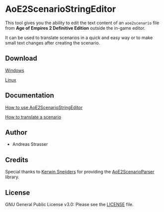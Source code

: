 # AoE2ScenarioStringEditor

This tool gives you the ability to edit the text content of an `aoe2scenario` file from **Age of Empires 2 Definitive
Edition**
outside the in-game editor.

It can be used to translate scenarios in a quick and easy way or to make small text changes after creating the scenario.

## Download

[Windows](https://github.com/andistrasser/AoE2ScenarioStringEditor/raw/dev/build/windows/AoE2ScenarioStringEditor.zip)

[Linux](https://github.com/andistrasser/AoE2ScenarioStringEditor/raw/dev/build/linux/AoE2ScenarioStringEditor.zip)

## Documentation

[How to use AoE2ScenarioStringEditor](https://github.com/andistrasser/AoE2ScenarioStringEditor/blob/dev/docs/DOC.md)

[How to translate a scenario](https://github.com/andistrasser/AoE2ScenarioStringEditor/blob/dev/docs/TRANSLATE.md)

## Author

- Andreas Strasser

## Credits

Special thanks to [Kerwin Sneijders](https://github.com/KSneijders) for providing
the [AoE2ScenarioParser](https://github.com/KSneijders/AoE2ScenarioParser) library.

## License

GNU General Public License v3.0: Please see
the [LICENSE](https://github.com/andistrasser/AoE2ScenarioStringEditor/blob/dev/LICENSE) file.